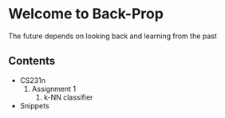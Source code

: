 # Welcome to Back-Prop

The future depends on looking back and learning from the past

## Contents
* CS231n
    1. Assignment 1
        1. k-NN classifier
* Snippets
